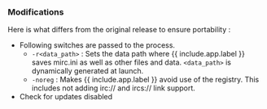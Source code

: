 ### Modifications

Here is what differs from the original release to ensure portability :

* Following switches are passed to the process.
  * `-r<data_path>` : Sets the data path where {{ include.app.label }} saves mirc.ini as well as other files and data. `<data_path>` is dynamically generated at launch.
  * `-noreg` : Makes {{ include.app.label }} avoid use of the registry. This includes not adding irc:// and ircs:// link support.
* Check for updates disabled
